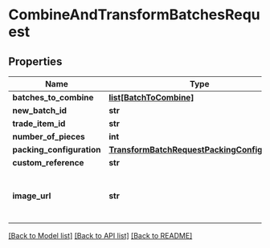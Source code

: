 # CombineAndTransformBatchesRequest

## Properties
Name | Type | Description | Notes
------------ | ------------- | ------------- | -------------
**batches_to_combine** | [**list[BatchToCombine]**](BatchToCombine.md) |  | 
**new_batch_id** | **str** |  | 
**trade_item_id** | **str** |  | 
**number_of_pieces** | **int** |  | 
**packing_configuration** | [**TransformBatchRequestPackingConfiguration**](TransformBatchRequestPackingConfiguration.md) |  | 
**custom_reference** | **str** |  | [optional] 
**image_url** | **str** | Image URLs posted as Floriday media must conform with the following format https://image.floriday.io/. | [optional] 

[[Back to Model list]](../README.md#documentation-for-models) [[Back to API list]](../README.md#documentation-for-api-endpoints) [[Back to README]](../README.md)

